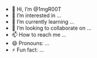 - 👋 Hi, I’m @1mgR00T
- 👀 I’m interested in ...
- 🌱 I’m currently learning ...
- 💞️ I’m looking to collaborate on ...
- 📫 How to reach me ...
- 😄 Pronouns: ...
- ⚡ Fun fact: ...

<!---
1mgR00T/1mgR00T is a ✨ special ✨ repository because its `README.md` (this file) appears on your GitHub profile.
You can click the Preview link to take a look at your changes.
--->
